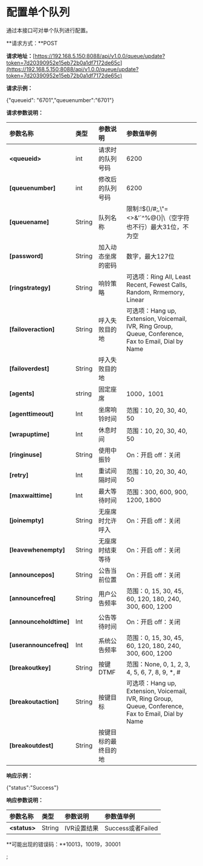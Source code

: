 # 配置单个队列

通过本接口可对单个队列进行配置。

**请求方式：**POST

**请求地址：**[https://192.168.5.150:8088/api/v1.0.0/queue/update?token=7d20390952e15eb72b0a1df7172de65c](https://192.168.5.150:8088/api/v1.0.0/queue/update?token=7d20390952e15eb72b0a1df7172de65c)

**请求示例：**

{"queueid": "6701","queuenumber":"6701"}

**请求参数说明：**

| 参数名称 | 类型 | 参数说明 | 参数值举例 |
| :--- | :--- | :--- | :--- |
| **&lt;queueid&gt;** | int | 请求时的队列号码 | 6200 |
| **\[queuenumber\]** | int | 修改后的队列号码 | 6200 |
| **\[queuename\]** | String | 队列名称 | 限制:!$\(\)\/\#;,\\"=&lt;&gt;&'\`^%@{}\|\（空字符也不行）最大31位，不为空 |
| **\[password\]** | String | 加入动态坐席的密码 | 数字，最大127位 |
| **\[ringstrategy\]** | String | 响铃策略 | 可选项：Ring All, Least Recent, Fewest Calls, Random, Rrmemory, Linear |
| **\[failoveraction\]** | String | 呼入失败目的地 | 可选项：Hang up, Extension, Voicemail, IVR, Ring Group, Queue, Conference, Fax to Email, Dial by Name |
| **\[failoverdest\]** | String | 呼入失败目的地 |  |
| **\[agents\]** | string | 固定座席 | 1000，1001 |
| **\[agenttimeout\]** | Int | 坐席响铃时间 | 范围：10, 20, 30, 40, 50 |
| **\[wrapuptime\]** | Int | 休息时间 | 范围：10, 20, 30, 40, 50 |
| **\[ringinuse\]** | String | 使用中振铃 | On：开启 off：关闭 |
| **\[retry\]** | Int | 重试间隔时间 | 范围：10, 20, 30, 40, 50 |
| **\[maxwaittime\]** | Int | 最大等待时间 | 范围：300, 600, 900, 1200, 1800 |
| **\[joinempty\]** | String | 无座席时允许呼入 | On：开启 off：关闭 |
| **\[leavewhenempty\]** | String | 无座席时结束等待 | On：开启 off：关闭 |
| **\[announcepos\]** | String | 公告当前位置 | On：开启 off：关闭 |
| **\[announcefreq\]** | String | 用户公告频率 | 范围：0, 15, 30, 45, 60, 120, 180, 240, 300, 600, 1200 |
| **\[announceholdtime\]** | Int | 公告等待时间 | On：开启 off：关闭 |
| **\[userannouncefreq\]** | Int | 系统公告频率 | 范围：0, 15, 30, 45, 60, 120, 180, 240, 300, 600, 1200 |
| **\[breakoutkey\]** | String | 按键DTMF | 范围：None, 0, 1, 2, 3, 4, 5, 6, 7, 8, 9, \*, \# |
| **\[breakoutaction\]** | String | 按键目标 | 可选项：Hang up, Extension, Voicemail, IVR, Ring Group, Queue, Conference, Fax to Email, Dial by Name |
| **\[breakoutdest\]** | String | 按键目标的最终目的地 |  |

**响应示例：**

{"status":"Success"}

**响应参数说明：**

| 参数名称 | 类型 | 参数说明 | 参数值举例 |
| :--- | :--- | :--- | :--- |
| **&lt;status&gt;** | String | IVR设置结果 | Success或者Failed |

**可能出现的错误码：**10013，10019，30001

;

